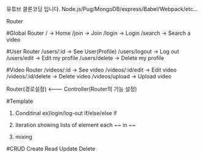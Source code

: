 유튜브 클론코딩 입니다.
Node.js/Pug/MongoDB/express/Babel/Webpack/etc...



Router

#Global Router
/ -> Home
/join -> Join
/login -> Login
/search -> Search a video

#User Router
/users/:id -> See User(Profile)
/users/logout -> Log out
/users/edit -> Edit my profile
/users/delete -> Delete my profile

#Video Router
/videos/:id -> See video
/videos/:id/edit -> Edit video
/videos/:id/delete -> Delete video
/videos/upload -> Upload video


Router(경로설정) <--- Controller(Router의 기능 설정)



#Template
1. Conditinal
ex)login/log-out
if/else/else if

2. iteration
showing lists of element
each ~~ in ~~

3. mixing



#CRUD
Create
Read
Update
Delete
